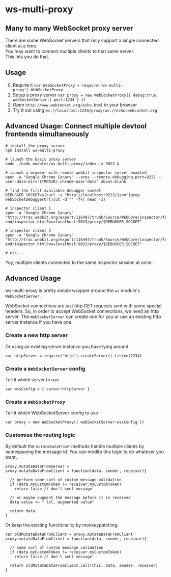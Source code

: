 # ws-multi-proxy
## Many to many WebSocket proxy server

There are some WebSocket servers that only support a single connected client at a time.  
You may want to connect multiple clients to that same server.  
This lets you do that.

## Usage

0. Require it `var WebSocketProxy = require('ws-multi-proxy').WebSocketProxy`
1. Setup a proxy server `var proxy = new WebSocketProxy({ debug:true, webSocketServer:{ port:1234 } })`
3. Open `http://www.websocket.org/echo.html` in your browser
4. Try it out using `ws://localhost:1234/proxy/ws://echo.websocket.org`


## Advanced Usage: Connect multiple devtool frontends simultaneously

```shell
# install the proxy server
npm install ws-multi-proxy

# launch the basic proxy server
node ./node_modules/ws-multi-proxy/index.js 9023 &

# launch a browser with remote webkit inspector server enabled
open -a "Google Chrome Canary" --args --remote-debugging-port=9222 --user-data-dir="$TMPDIR/.chrome-user-data" about:blank

# find the first available debugger socket
DEBUGGER_SOCKET=$(curl -s "http://localhost:9222/json"|grep webSocketDebuggerUrl|cut -d'"' -f4| head -1)

# inspector client 1
open -a "Google Chrome Canary" "http://trac.webkit.org/export/116497/trunk/Source/WebCore/inspector/front-end/inspector.html?ws=localhost:9023/proxy/$DEBUGGER_SOCKET"

# inspector client 2
open -a "Google Chrome Canary" "http://trac.webkit.org/export/116497/trunk/Source/WebCore/inspector/front-end/inspector.html?ws=localhost:9023/proxy/$DEBUGGER_SOCKET"

# etc...
```

Yay, multiple clients connected to the same inspector session at once.


## Advanced Usage

ws-multi-proxy is pretty simple wrapper around the `ws` module's `WebSocketServer`.

WebSocket connections are just http GET requests sent with some special headers. So, in order to accept WebSocket connections, we need an http server. The `WebSocketServer` can create one for you or use an existing http server instance if you have one.

### Create a new http server
Or using an existing server instance you have lying around

    var httpServer = require('http').createServer().listen(1234)

### Create a `WebSocketServer` config
Tell it which server to use

    var wssConfig = { server:httpServer }

### Create a `WebSocketProxy`
Tell it which WebSocketServer config to use

    var proxy = new WebSocketProxy({ webSocketServer:wssConfig })

### Customize the routing logic
By default the `mutateDataFrom*` methods handle multiple clients by namespacing the message id. You can modify this logic to do whatever you want.

    proxy.mutateDataFromServer =
    proxy.mutateDataFromClient = function(data, sender, receiver){
      
      // perform some sort of custom message validation
      if (data.myCustomToken != receiver.myCustomToken)
        return false // don't sent message
      
      // or maybe augment the message before it is received
      data.value += " lol, augmented value"
      
      return data
    }

Or keep the existing functionality by monkeypatching.

    var oldMutateDataFromClient = proxy.mutateDataFromClient
    proxy.mutateDataFromClient = function(data, sender, receiver){
      
      // some sort of custom message validation
      if (data.myCustomToken != receiver.myCustomToken)
        return false // don't sent message
      
      return oldMutateDataFromClient.call(this, data, sender, receiver)
    }
